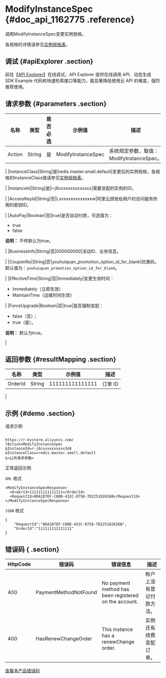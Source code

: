 # ModifyInstanceSpec {#doc_api_1162775 .reference}

调用ModifyInstanceSpec变更实例规格。

各规格的详情请参见[实例规格表](~~107984~~)。

## 调试 {#apiExplorer .section}

前往【[API Explorer](https://api.aliyun.com/#product=R-kvstore&api=ModifyInstanceSpec)】在线调试，API Explorer 提供在线调用 API、动态生成 SDK Example 代码和快速检索接口等能力，能显著降低使用云 API 的难度，强烈推荐使用。

## 请求参数 {#parameters .section}

|名称|类型|是否必选|示例值|描述|
|--|--|----|---|--|
|Action|String|是|ModifyInstanceSpec|系统规定参数，取值：ModifyInstanceSpec。

 |
|InstanceClass|String|是|redis.master.small.default|变更后的实例规格，各规格的InstanceClass值请参见[实例规格表](~~107984~~)。

 |
|InstanceId|String|是|r-j6cxxxxxxxxxxxxx|需要变配的实例的ID。

 |
|AccessKeyId|String|否|Lxxxxxxxxxxxxxxw|阿里云颁发给用户的访问服务所用的密钥ID。

 |
|AutoPay|Boolean|否|true|是否自动付款，可选值为：

 -   true
-   false

 **说明：** 不传默认为true。

 |
|BusinessInfo|String|否|000000000|活动ID、业务信息。

 |
|CouponNo|String|否|youhuiquan\_promotion\_option\_id\_for\_blank|优惠码，默认值为：`youhuiquan_promotion_option_id_for_blank`。

 |
|EffectiveTime|String|否|Immediately|变更生效时间：

 -   Immediately（立即生效）
-   MaintainTime（运维时间生效）

 |
|ForceUpgrade|Boolean|否|true|是否强制变配：

 -   false（否）；
-   true（是）。

 **说明：** 默认为true。

 |

## 返回参数 {#resultMapping .section}

|名称|类型|示例值|描述|
|--|--|---|--|
|OrderId|String|111111111111111|订单 ID

 |

## 示例 {#demo .section}

请求示例

``` {#request_demo}

https://r-kvstore.aliyuncs.com/
?Action=ModifyInstanceSpec
&InstanceId=r-j6cxxxxxxxxxx3d4
&InstanceClass=redis.master.small.default
&<公共请求参数>

```

正常返回示例

`XML` 格式

``` {#xml_return_success_demo}
<ModifyInstanceSpecResponse>
  <OrderId>111111111111111</OrderId>
  <RequestId>0DA1D7EF-C80D-432C-8758-7D225182626B</RequestId>
</ModifyInstanceSpecResponse>

```

`JSON` 格式

``` {#json_return_success_demo}
{
	"RequestId":"0DA1D7EF-C80D-432C-8758-7D225182626B",
	"OrderId":"111111111111111"
}
```

## 错误码 { .section}

|HttpCode|错误码|错误信息|描述|
|--------|---|----|--|
|400|PaymentMethodNotFound|No payment method has been registered on the account.|帐户上没有登记付款方法。|
|400|HasRenewChangeOrder|This instance has a renewChange order.|实例还有续费变配订单。|

[查看本产品错误码](https://error-center.aliyun.com/status/product/R-kvstore)

